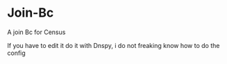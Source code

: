 # Join-Bc
A join Bc for Census


If you have to edit it do it with Dnspy, i do not freaking know how to do the config
